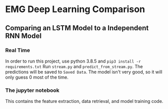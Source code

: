 # EMG Deep Learning Comparison
## Comparing an LSTM Model to a Independent RNN Model

### Real Time
In order to run this project, use python 3.8.5 and `pip3 install -r requirements.txt` 
Run `stream.py` and `predict_from_stream.py`. The predictions will be saved to `Saved Data`. The model isn't very good, so it will only guess 0 most of the time.

### The jupyter notebook
This contains the feature extraction, data retrieval, and model training code.
